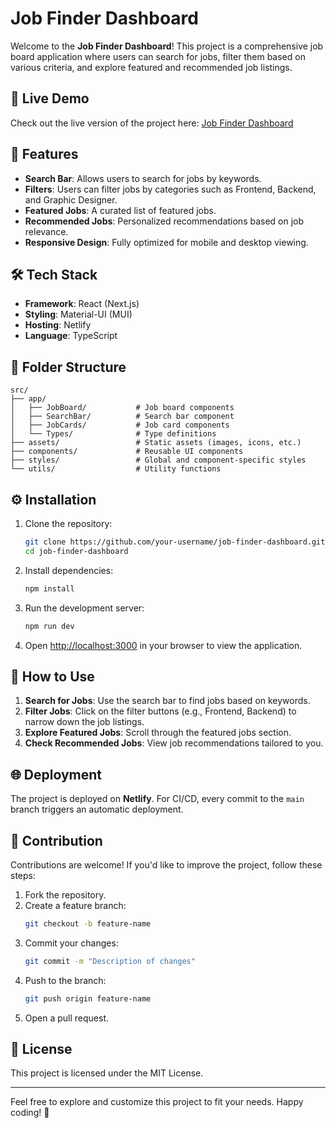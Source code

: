 # Job Finder Dashboard

Welcome to the **Job Finder Dashboard**! This project is a comprehensive job board application where users can search for jobs, filter them based on various criteria, and explore featured and recommended job listings.

## 🚀 Live Demo

Check out the live version of the project here: [Job Finder Dashboard](https://job-finder-dashboard.netlify.app/)

## 📑 Features

- **Search Bar**: Allows users to search for jobs by keywords.
- **Filters**: Users can filter jobs by categories such as Frontend, Backend, and Graphic Designer.
- **Featured Jobs**: A curated list of featured jobs.
- **Recommended Jobs**: Personalized recommendations based on job relevance.
- **Responsive Design**: Fully optimized for mobile and desktop viewing.

## 🛠️ Tech Stack

- **Framework**: React (Next.js)
- **Styling**: Material-UI (MUI)
- **Hosting**: Netlify
- **Language**: TypeScript

## 📂 Folder Structure

```
src/
├── app/
│   ├── JobBoard/           # Job board components
│   ├── SearchBar/          # Search bar component
│   ├── JobCards/           # Job card components
│   └── Types/              # Type definitions
├── assets/                 # Static assets (images, icons, etc.)
├── components/             # Reusable UI components
├── styles/                 # Global and component-specific styles
└── utils/                  # Utility functions
```

## ⚙️ Installation

1. Clone the repository:
   ```bash
   git clone https://github.com/your-username/job-finder-dashboard.git
   cd job-finder-dashboard
   ```

2. Install dependencies:
   ```bash
   npm install
   ```

3. Run the development server:
   ```bash
   npm run dev
   ```

4. Open [http://localhost:3000](http://localhost:3000) in your browser to view the application.

## 🌟 How to Use

1. **Search for Jobs**: Use the search bar to find jobs based on keywords.
2. **Filter Jobs**: Click on the filter buttons (e.g., Frontend, Backend) to narrow down the job listings.
3. **Explore Featured Jobs**: Scroll through the featured jobs section.
4. **Check Recommended Jobs**: View job recommendations tailored to you.

## 🌐 Deployment

The project is deployed on **Netlify**. For CI/CD, every commit to the `main` branch triggers an automatic deployment.

## 🤝 Contribution

Contributions are welcome! If you'd like to improve the project, follow these steps:

1. Fork the repository.
2. Create a feature branch:
   ```bash
   git checkout -b feature-name
   ```
3. Commit your changes:
   ```bash
   git commit -m "Description of changes"
   ```
4. Push to the branch:
   ```bash
   git push origin feature-name
   ```
5. Open a pull request.

## 📝 License

This project is licensed under the MIT License.

---

Feel free to explore and customize this project to fit your needs. Happy coding! 🚀
